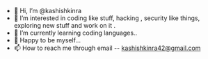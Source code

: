 - 👋 Hi, I’m @kashishkinra
- 👀 I’m interested in coding like stuff, hacking , security like things, exploring new stuff and work on it .
- 🌱 I’m currently learning coding languages..
- 💞 Happy to be myself... 
- 📫 How to reach me through email -- kashishkinra42@gmail.com

<!---
kashishkinra42/kashishkinra42 is a ✨ special ✨ repository because its `README.md` (this file) appears on your GitHub profile.
You can click the Preview link to take a look at your changes.
--->
